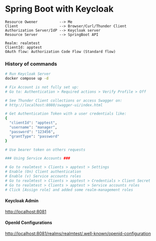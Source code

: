 # Spring Boot with Keycloak

```
Resource Owener          --> Me
Client                   --> Browser/Curl/Thunder Client
Authorization Server/IdP --> Keycloak server
Resource Server          --> SpringBoot API

Realm: realmtest
ClientId: apptest
OAuth flow: Authorization Code Flow (Standard flow)
```

### History of commands

```bash
# Run Keycloak Server
docker compose up -d

# Fix Account is not fully set up:
# Go to: Authentication > Required actions > Verify Profile > Off

# See Thunder Client collections or access Swagger on:
# http://localhost:8080/swagger-ui/index.html

# Get Authentication Token with a user credentials like:
{
  "clientId": "apptest",
  "username": "manager",
  "password": "123456",
  "grantType": "password"
}

# Use bearer token on others requests

### Using Service Accounts ###

# Go to realmtest > Clients > apptest > Settings
# Enable (On) Client authentication
# Enable (v) Service accounts roles
# Go to realmtest > Clients > apptest > Credentials > Client Secret
# Go to realmtest > Clients > apptest > Service accounts roles
# Click [Assign role] and added some realm-management roles
```

#### Keycloak Admin

[http://localhost:8081](http://localhost:8081)

#### OpenId Configurations

[http://localhost:8081/realms/realmtest/.well-known/openid-configuration](http://localhost:8081/realms/realmtest/.well-known/openid-configuration)